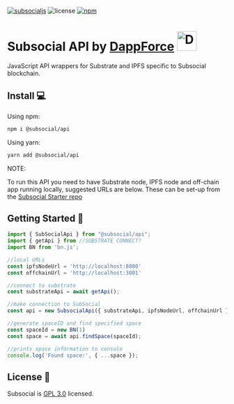 [![subsocialjs](https://img.shields.io/badge/subsocial-js-pink?style=flat-square)](https://subsocial.network/)
![license](https://img.shields.io/badge/License-GPL%203.0-blue?style=flat-square)
[![npm](https://img.shields.io/npm/v/@subsocial/api?logo=npm&style=flat-square)](https://www.npmjs.com/package/@subsocial/api)

# Subsocial API by [DappForce](https://github.com/dappforce) <img src="https://pbs.twimg.com/profile_images/1341927992700923904/Y5_scBB6_400x400.jpg" alt="DappForce" width="45"/>

JavaScript API wrappers for Substrate and IPFS specific to Subsocial blockchain.

## Install :computer:

Using npm:

```bash
npm i @subsocial/api
```

Using yarn:

```bash
yarn add @subsocial/api
```

NOTE:

To run this API you need to have Substrate node, IPFS node
and off-chain app running locally, suggested URLs are below.
These can be set-up from the [Subsocial Starter repo](https://github.com/dappforce/subsocial-js) 

## Getting Started :hammer:

```javascript
import { SubSocialApi } from "@subsocial/api";
import { getApi } from //SUBSTRATE CONNECT?
import BN from 'bn.js';

//local URLs
const ipfsNodeUrl = 'http://localhost:8080'
const offchainUrl = 'http://localhost:3001'

//connect to substrate
const substrateApi = await getApi();

//make connection to SubSocial
const api = new SubsocialApi({ substrateApi, ipfsNodeUrl, offchainUrl });

//generate spaceID and find specified space
const spaceId = new BN(1)
const space = await api.findSpace(spaceId);

//prints space information to console
console.log('Found space:', { ...space });
```

## License :page_facing_up:

Subsocial is [GPL 3.0](./LICENSE) licensed.
